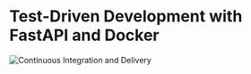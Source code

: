 # Test-Driven Development with FastAPI and Docker

![Continuous Integration and Delivery](https://github.com/blampewpew/tdd-fast-api-learning/workflows/Continuous%20Integration%20and%20Delivery/badge.svg?branch=main)

